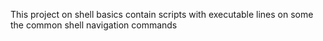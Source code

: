 This project on shell basics contain scripts with executable lines on some the common shell navigation commands

